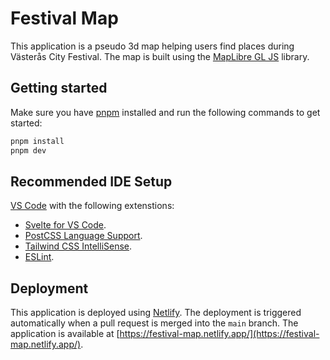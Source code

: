 # Festival Map

This application is a pseudo 3d map helping users find places during Västerås City Festival. The map is built using the [MapLibre GL JS](https://maplibre.org/) library.

## Getting started

Make sure you have [pnpm](https://pnpm.io/) installed and run the following commands to get started:

```bash
pnpm install
pnpm dev
```

## Recommended IDE Setup

[VS Code](https://code.visualstudio.com/) with the following extenstions:

- [Svelte for VS Code](https://marketplace.visualstudio.com/items?itemName=svelte.svelte-vscode).
- [PostCSS Language Support](https://marketplace.visualstudio.com/items?itemName=csstools.postcss).
- [Tailwind CSS IntelliSense](https://marketplace.visualstudio.com/items?itemName=bradlc.vscode-tailwindcss).
- [ESLint](https://marketplace.visualstudio.com/items?itemName=dbaeumer.vscode-eslint).

## Deployment

This application is deployed using [Netlify](https://www.netlify.com/). The deployment is triggered automatically when a pull request is merged into the `main` branch. The application is available at [https://festival-map.netlify.app/](https://festival-map.netlify.app/).
